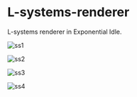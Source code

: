 # L-systems-renderer
L-systems renderer in Exponential Idle.

![ss1](screenshots/screenshot_10.jpg "Screenshot 1")

![ss2](screenshots/screenshot_11.jpg "Screenshot 2")

![ss3](screenshots/screenshot_12.jpg "Screenshot 3")

![ss4](screenshots/screenshot_9.jpg "Screenshot 4")
